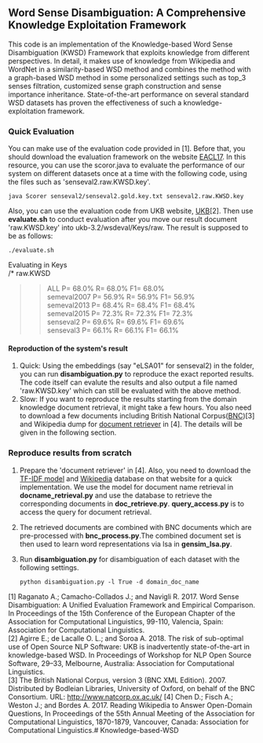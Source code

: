 ## Word Sense Disambiguation: A Comprehensive Knowledge Exploitation Framework

This code is an implementation of the Knowledge-based Word Sense Disambiguation (KWSD) Framework that exploits knowledge from different perspectives. In detail, it makes use of knowledge from Wikipedia and WordNet in a similarity-based WSD method and combines the method with a graph-based WSD method in some personalized settings such as top_3 senses filtration, customized sense graph construction and sense importance inheritance. State-of-the-art performance on several standard WSD datasets has proven the effectiveness of such a knowledge-exploitation framework.

### Quick Evaluation
You can make use of the evaluation code provided in [1]. Before that, you should download the evaluation framework on the website [EACL17](http://lcl.uniroma1.it/wsdeval/home). In this resource, you can use the scoror.java to evaluate the performance of our system on different datasets once at a time with the following code, using the files such as 'senseval2.raw.KWSD.key'. 

`java Scorer senseval2/senseval2.gold.key.txt senseval2.raw.KWSD.key`

Also, you can use the evaluation code from UKB website, [UKB](http://ixa2.si.ehu.es/ukb/ukb_3.2.tgz)[2]. Then use **evaluate.sh** to conduct evaluation after you move our result document 'raw.KWSD.key' into ukb-3.2/wsdeval/Keys/raw. The result is supposed to be as follows:

`./evaluate.sh`

Evaluating in Keys  
/* raw.KWSD  
>>  ALL P= 68.0% R= 68.0% F1= 68.0%  
    semeval2007 P= 56.9% R= 56.9% F1= 56.9%  
    semeval2013 P= 68.4% R= 68.4% F1= 68.4%  
    semeval2015 P= 72.3% R= 72.3% F1= 72.3%  
    senseval2 P= 69.6% R= 69.6% F1= 69.6%  
    senseval3 P= 66.1% R= 66.1% F1= 66.1%

#### Reproduction of the system's result
1) Quick: Using the embeddings (say "eLSA01" for senseval2) in the folder, you can run **disambiguation.py** to reproduce the exact reported results. The code itself can evalute the results and also output a file named 'raw.KWSD.key' which can still be evaluated with the above method.
2) Slow: If you want to reproduce the results starting from the domain knowledge document retrieval, it might take a few hours. You also need to download a few documents including British National Corpus([BNC](http://ota.ox.ac.uk/text/2554.zip))[3] and Wikipedia dump for [document retriever](https://github.com/facebookresearch/DrQA) in [4]. The details will be given in the following section.

### Reproduce results from scratch
1. Prepare the 'document retriever' in [4].  Also, you need to download the [TF-IDF model](https://dl.fbaipublicfiles.com/drqa/docs-tfidf-ngram%3D2-hash%3D16777216-tokenizer%3Dsimple.npz.gz) and [Wikipedia](https://dl.fbaipublicfiles.com/drqa/docs.db.gz) database on that website for a quick implementation. We use the model for document name retrieval in **docname_retrieval.py** and use the database to retrieve the corresponding documents in **doc_retrieve.py**. **query_access.py** is to access the query for document retrieval.
2. The retrieved documents are combined with BNC documents which are pre-processed with **bnc_process.py**.The combined document set is then used to learn word representations via lsa in **gensim_lsa.py**.
3. Run **disambiguation.py** for disambiguation of each dataset with the following settings.  
    
    `python disambiguation.py -l True -d domain_doc_name` 

[1] Raganato A.; Camacho-Collados J.; and Navigli R. 2017. Word Sense Disambiguation: A Unified Evaluation Framework and Empirical Comparison. In Proceedings of the 15th Conference of the European Chapter of the Association for Computational Linguistics, 99-110, Valencia, Spain: Association for Computational Linguistics.  
[2] Agirre E.; de Lacalle O. L.; and Soroa A. 2018. The risk of sub-optimal use of Open Source NLP Software: UKB is inadvertently state-of-the-art in knowledge-based WSD. In Proceedings of Workshop for NLP Open Source Software, 29–33, Melbourne, Australia: Association for Computational Linguistics.  
[3] The British National Corpus, version 3 (BNC XML Edition). 2007. Distributed by Bodleian Libraries, University of Oxford, on behalf of the BNC Consortium. URL: http://www.natcorp.ox.ac.uk/
[4] Chen D.; Fisch A.; Weston J.; and Bordes A. 2017. Reading Wikipedia to Answer Open-Domain Questions, In Proceedings of the 55th Annual Meeting of the Association for Computational Linguistics, 1870-1879, Vancouver, Canada: Association for Computational Linguistics.# Knowledge-based-WSD

